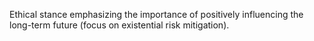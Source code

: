 Ethical stance emphasizing the importance of positively influencing the long-term future (focus on existential risk mitigation).
